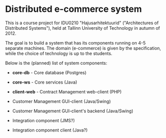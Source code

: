 Distributed e-commerce system
=============================

This is a course project for IDU0210 "Hajusarhitektuurid" ("Architectures of Distributed Systems"), held at Tallinn University of Technology in autumn of 2012.

The goal is to build a system that has its components running on 4-5 separate machines. The domain (e-commerce) is given by the specification, while the choice of technology is up to the students.

Below is the (planned) list of system components:

- **core-db** - Core database (Postgres)

- **core-ws** - Core services (Java)

- **client-web** - Contract Management web-client (PHP)

- Customer Management GUI-client (Java/Swing)

- Customer Management GUI-client's backend (Java/Swing)

- Integration component (JMS?)

- Integration component client (Java?)